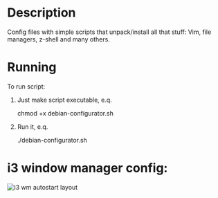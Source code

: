 
Description
=====================

Config files with simple scripts that unpack/install all that stuff:
Vim, file managers, z-shell and many others.


Running
=====================

To run script:

1) Just make script executable, e.q.

	chmod +x debian-configurator.sh
2) Run it, e.q.

	./debian-configurator.sh

i3 window manager config:
=====================
![i3 wm autostart layout](https://raw.github.com/micdud1995/linux_stuff/master/img/screenshot-i3.png)

